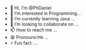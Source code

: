 - 👋 Hi, I’m @PhDaniel
- 👀 I’m interested in Programming...
- 🌱 I’m currently learning Java ...
- 💞️ I’m looking to collaborate on ...
- 📫 How to reach me ...
- 😄 Pronouns:He ...
- ⚡ Fun fact: ...

<!---
PhDaniel/PhDaniel is a ✨ special ✨ repository because its `README.md` (this file) appears on your GitHub profile.
You can click the Preview link to take a look at your changes.
--->
